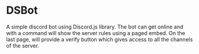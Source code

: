 # DSBot
A simple discord bot using Discord.js library. The bot can get online and with a command will show the server rules using a paged embed. On the last page, will provide a verify button which gives access to all the channels of the server.
